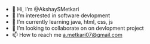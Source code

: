 - 👋 Hi, I’m @AkshaySMetkari
- 👀 I’m interested in software devlopment
- 🌱 I’m currently learning java, html, css, js
- 💞️ I’m looking to collaborate on on devlopment project
- 📫 How to reach me a.metkari07@gmail.com

<!---
AkshaySMetkari/AkshaySMetkari is a ✨ special ✨ repository because its `README.md` (this file) appears on your GitHub profile.
You can click the Preview link to take a look at your changes.
--->
